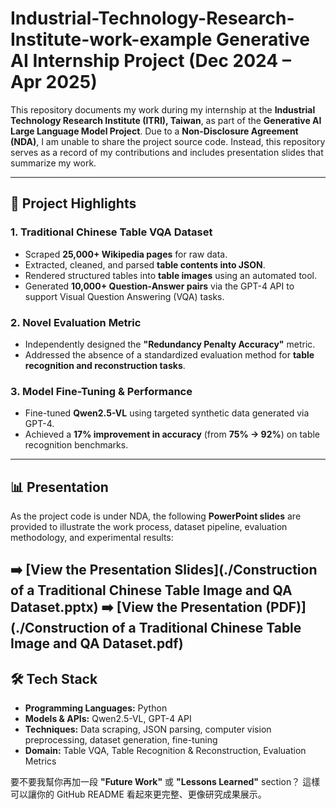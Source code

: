 # Industrial-Technology-Research-Institute-work-example Generative AI Internship Project (Dec 2024 – Apr 2025)

This repository documents my work during my internship at the **Industrial Technology Research Institute (ITRI), Taiwan**, as part of the **Generative AI Large Language Model Project**.
Due to a **Non-Disclosure Agreement (NDA)**, I am unable to share the project source code. Instead, this repository serves as a record of my contributions and includes presentation slides that summarize my work.

---

## 📌 Project Highlights

### 1. Traditional Chinese Table VQA Dataset

* Scraped **25,000+ Wikipedia pages** for raw data.
* Extracted, cleaned, and parsed **table contents into JSON**.
* Rendered structured tables into **table images** using an automated tool.
* Generated **10,000+ Question-Answer pairs** via the GPT-4 API to support Visual Question Answering (VQA) tasks.

### 2. Novel Evaluation Metric

* Independently designed the **"Redundancy Penalty Accuracy"** metric.
* Addressed the absence of a standardized evaluation method for **table recognition and reconstruction tasks**.

### 3. Model Fine-Tuning & Performance

* Fine-tuned **Qwen2.5-VL** using targeted synthetic data generated via GPT-4.
* Achieved a **17% improvement in accuracy** (from **75% → 92%**) on table recognition benchmarks.

---

## 📊 Presentation

As the project code is under NDA, the following **PowerPoint slides** are provided to illustrate the work process, dataset pipeline, evaluation methodology, and experimental results:

➡️ [View the Presentation Slides](./Construction of a Traditional Chinese Table Image and QA Dataset.pptx)
➡️ [View the Presentation (PDF)](./Construction of a Traditional Chinese Table Image and QA Dataset.pdf)
---

## 🛠️ Tech Stack

* **Programming Languages:** Python
* **Models & APIs:** Qwen2.5-VL, GPT-4 API
* **Techniques:** Data scraping, JSON parsing, computer vision preprocessing, dataset generation, fine-tuning
* **Domain:** Table VQA, Table Recognition & Reconstruction, Evaluation Metrics



要不要我幫你再加一段 **"Future Work"** 或 **"Lessons Learned"** section？ 這樣可以讓你的 GitHub README 看起來更完整、更像研究成果展示。
